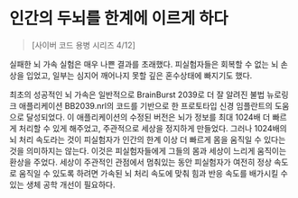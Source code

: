 # 인간의 두뇌를 한계에 이르게 하다
> [사이버 코드 용병 시리즈 4/12]

실패한 뇌 가속 실험은 매우 나쁜 결과를 초래했다. 피실험자들은 회복할 수 없는 뇌 손상을 입었고, 일부는 심지어 깨어나지 못할 깊은 혼수상태에 
빠지기도 했다.

최초의 성공적인 뇌 가속은 일반적으로 BrainBurst 2039로 더 잘 알려진 불법 뉴로링크 애플리케이션 BB2039.nrl의 코드를 기반으로 한 프로토타입 
신경 임플란트의 도움으로 달성되었다. 이 애플리케이션의 수정된 버전은 뇌가 정보를 최대 1024배 더 빠르게 처리할 수 있게 해주었고, 주관적으로 
세상을 정지하게 만들었다. 그러나 1024배의 뇌 처리 속도라는 것이 피실험자가 인간의 한계 이상 더 빠르게 몸을 움직일 수 있다는 것을 의미하지는 
않는다. 이것은 피실험자들에게 그들의 몸과 세상이 느리게 움직이는 환상을 주었다. 세상이 주관적인 관점에서 멈춰있는 동안 피실험자가 여전히 정상 
속도로 움직일 수 있도록 하려면 가속된 뇌 처리 속도에 맞춰 힘과 반응 속도를 배가시킬 수 있는 생체 공학 개선이 필요하다.
